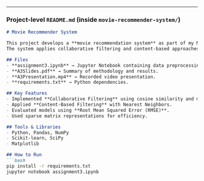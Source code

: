 
---

### Project-level `README.md` (inside `movie-recommender-system/`)

```markdown
# Movie Recommender System

This project develops a **movie recommendation system** as part of my Master's in Data Science coursework.  
The system applies collaborative filtering and content-based approaches to suggest movies to users.

## Files
- **assignment3.ipynb** → Jupyter Notebook containing data preprocessing, modeling, and evaluation.
- **A3Slides.pdf** → Summary of methodology and results.
- **A3Presentation.mp4** → Recorded video presentation.
- **requirements.txt** → Python dependencies.

## Key Features
- Implemented **Collaborative Filtering** using cosine similarity and matrix factorization (SVD).
- Applied **Content-Based Filtering** with Nearest Neighbors.
- Evaluated models using **Root Mean Squared Error (RMSE)**.
- Used sparse matrix representations for efficiency.

## Tools & Libraries
- Python, Pandas, NumPy
- Scikit-learn, SciPy
- Matplotlib

## How to Run
```bash
pip install -r requirements.txt
jupyter notebook assignment3.ipynb

